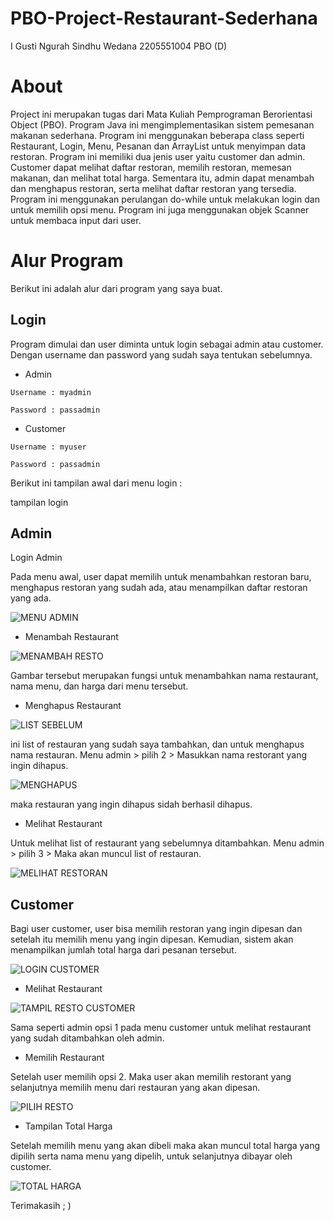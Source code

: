 # PBO-Project-Restaurant-Sederhana
I Gusti Ngurah Sindhu Wedana
2205551004
PBO (D)
# About
Project ini merupakan tugas dari Mata Kuliah Pemprograman Berorientasi Object (PBO). Program Java ini mengimplementasikan sistem pemesanan makanan sederhana. Program ini menggunakan beberapa class seperti Restaurant, Login, Menu, Pesanan dan ArrayList untuk menyimpan data restoran. Program ini memiliki dua jenis user yaitu customer dan admin. Customer dapat melihat daftar restoran, memilih restoran, memesan makanan, dan melihat total harga. Sementara itu, admin dapat menambah dan menghapus restoran, serta melihat daftar restoran yang tersedia. Program ini menggunakan perulangan do-while untuk melakukan login dan untuk memilih opsi menu. Program ini juga menggunakan objek Scanner untuk membaca input dari user.

# Alur Program
Berikut ini adalah alur dari program yang saya buat.

## Login
Program dimulai dan user diminta untuk login sebagai admin atau customer. Dengan username dan password yang sudah saya tentukan sebelumnya.



- Admin

`Username : myadmin`

`Password : passadmin`

- Customer

`Username : myuser`

`Password : passadmin`

Berikut ini tampilan awal dari menu login :

tampilan login

## Admin

Login Admin

Pada menu awal, user dapat memilih untuk menambahkan restoran baru, menghapus restoran yang sudah ada, atau menampilkan daftar restoran yang ada.

![MENU ADMIN](/src/Mystore/Image%20Program/Menu%20Admin.png "MENU ADMIN")

- Menambah Restaurant

![MENAMBAH RESTO](/src/Mystore/Image%20Program/menambah%20resto.png "MENAMBAH RESTO")

Gambar tersebut merupakan fungsi untuk menambahkan nama restaurant, nama menu, dan harga dari menu tersebut.

- Menghapus Restaurant

![LIST SEBELUM](/src/Mystore/Image%20Program/list%20sebelum.png "LIST SEBELUM")


ini list of restauran yang sudah saya tambahkan, dan untuk menghapus nama restauran. Menu admin > pilih 2 > Masukkan nama restorant yang ingin dihapus.

![MENGHAPUS](/src/Mystore/Image%20Program/menghapus.png "MENGHAPUS")

maka restauran yang ingin dihapus sidah berhasil dihapus.

- Melihat Restaurant

Untuk melihat list of restaurant yang sebelumnya ditambahkan. Menu admin > pilih 3 > Maka akan muncul list of restauran.

![MELIHAT RESTORAN](/src/Mystore/Image%20Program/melihat%20restaurant.png "MELIHAT RESTORAN")

## Customer
Bagi user customer, user bisa memilih restoran yang ingin dipesan dan setelah itu memilih menu yang ingin dipesan. Kemudian, sistem akan menampilkan jumlah total harga dari pesanan tersebut.

![LOGIN CUSTOMER](/src/Mystore/Image%20Program/Login%20customer.png "LOGIN CUSTOMER")

- Melihat Restaurant

![TAMPIL RESTO CUSTOMER](/src/Mystore/Image%20Program/tampil%20resto%20customer.png "TAMPIL RESTO CUSTOMER")

Sama seperti admin opsi 1 pada menu customer untuk melihat restaurant yang sudah ditambahkan oleh admin.

- Memilih Restaurant

Setelah user memilih opsi 2. Maka user akan memilih restorant yang selanjutnya memilih menu dari restauran yang akan dipesan.

![PILIH RESTO](/src/Mystore/Image%20Program/Pilih%20resto.png "PILIH RESTO")

- Tampilan Total Harga

Setelah memilih menu yang akan dibeli maka akan muncul total harga yang dipilih serta nama menu yang dipelih, untuk selanjutnya dibayar oleh customer.

![TOTAL HARGA](/src/Mystore/Image%20Program/total%20harga.png "TOTAL HARGA")


Terimakasih ; ) 